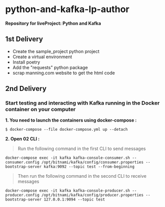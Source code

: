 # python-and-kafka-lp-author
**Repository for liveProject: Python and Kafka**


## 1st Delivery 

* Create the sample_project python project
* Create a virtual environment 
* Install poetry 
* Add the "requests" python package
* scrap manning.com website to get the html code 

## 2nd Delivery 

### Start testing and interacting with Kafka running in the Docker container on your computer

**1. You need to launch the containers using docker-compose :**

```docker
$ docker-compose --file docker-compose.yml up --detach
```

**2. Open 02 CLI :**

>Run the following command in the first CLI to send messages
```docker 
docker-compose exec -it kafka kafka-console-consumer.sh --consumer.config /opt/bitnami/kafka/config/consumer.properties --bootstrap-server kafka:9092 --topic test --from-beginning
```
>Then run the following command in the second CLI to receive messages  
```docker 
docker-compose exec -it kafka kafka-console-producer.sh --producer.config /opt/bitnami/kafka/config/producer.properties --bootstrap-server 127.0.0.1:9094 --topic test
```